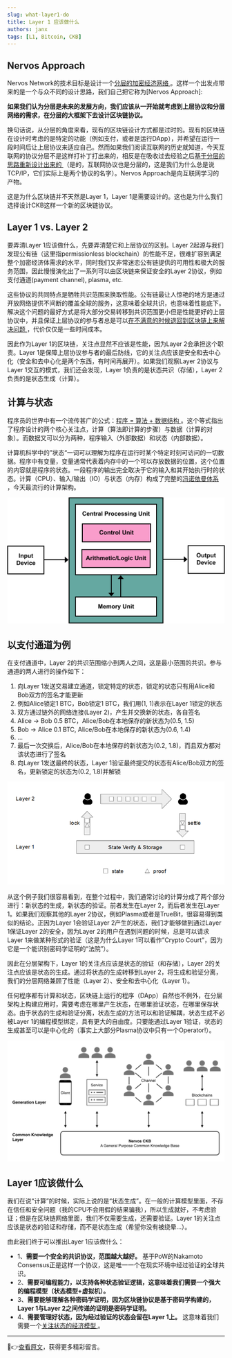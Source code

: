 ```yaml
---
slug: what-layer1-do
title: Layer 1 应该做什么
authors: janx
tags: [L1, Bitcoin, CKB]
---
```


## Nervos Approach

Nervos Network的技术目标是设计一个[分层的加密经济网络 ](https://talk.nervos.org/t/topic/336)。这样一个出发点带来的是一个与众不同的设计思路，我们自己把它称为[Nervos Approach]:

**如果我们认为分层是未来的发展方向，我们应该从一开始就考虑到上层协议和分层网络的需求，在分层的大框架下去设计区块链协议。**

<!--truncate-->

换句话说，从分层的角度来看，现有的区块链设计方式都是过时的。现有的区块链在设计时考虑的是特定的功能（例如支付，或者是运行DApp），并希望在运行一段时间后让上层协议来适应自己。然而如果我们阅读互联网的历史就知道，今天互联网的协议分层不是这样打补丁打出来的，相反是在吸收过去经验之后[基于分层的思路重新设计出来的 ](https://en.wikipedia.org/wiki/Internet_protocol_suite)（是的，互联网协议也是分层的，这是我们为什么总是说 TCP/IP，它们实际上是两个协议的名字）。Nervos Approach是向互联网学习的产物。

这是为什么区块链并不天然是Layer 1，Layer 1是需要设计的。这也是为什么我们选择设计CKB这样一个新的区块链协议。

## Layer 1 vs. Layer 2

要弄清Layer 1应该做什么，先要弄清楚它和上层协议的区别。Layer 2起源与我们发现公有链（这里指permissionless blockchain）的性能不足，很难扩容到满足整个加密经济体需求的水平，同时我们又非常迷恋公有链提供的可用性和极大的服务范围，因此慢慢演化出了一系列可以由区块链来保证安全的Layer 2协议，例如支付通道(payment channel), plasma, etc.

这些协议的共同特点是牺牲共识范围来换取性能。公有链最让人惊艳的地方是通过开放网络提供不间断的覆盖全球的服务，这意味着全球共识，也意味着性能底下。解决这个问题的最好方式是将大部分交易转移到共识范围更小但是性能更好的上层协议中，并且保证上层协议的参与者总是可以[在不满意的时候退回到区块链上来解决问题 ](https://en.wikipedia.org/wiki/Exit,_Voice,_and_Loyalty)，代价仅仅是一些时间成本。

因此作为Layer 1的区块链，关注点显然不应该是性能，因为Layer 2会承担这个职责。Layer 1是保障上层协议参与者的最后防线，它的关注点应该是安全和去中心化（安全和去中心化是两个东西，有时间再展开）。如果我们观察Layer 2协议与Layer 1交互的模式，我们还会发现，Layer 1负责的是状态共识（存储），Layer 2负责的是状态生成（计算）。

## 计算与状态

程序员的世界中有一个流传甚广的公式：[程序 = 算法 + 数据结构 ](https://en.wikipedia.org/wiki/Algorithms_%2B_Data_Structures_%3D_Programs)。这个等式指出了程序设计的两个核心关注点，计算（算法即计算的步骤）与数据（计算的对象）。而数据又可以分为两种，程序输入（外部数据）和状态（内部数据）。

计算机科学中的”状态“一词可以理解为程序在运行时某个特定时刻可访问的一切数据。程序中有变量，变量通常代表着内存中的一个可以存放数据的位置，这个位置的内容就是程序的状态。一段程序的输出完全取决于它的输入和其开始执行时的状态。计算（CPU）、输入/输出（IO）与状态（内存）构成了完整的[冯诺依曼体系 ](https://en.wikipedia.org/wiki/Von_Neumann_architecture)，今天最流行的计算架构。

![alt text](image.png)

## 以支付通道为例

在支付通道中，Layer 2的共识范围缩小到两人之间，这是最小范围的共识。参与通道的两人进行的操作如下：

1. 向Layer 1发送交易建立通道，锁定特定的状态，锁定的状态只有用Alice和Bob双方的签名才能更新
  1. 例如Alice锁定1 BTC，Bob锁定1 BTC，我们用(1, 1)表示在Layer 1锁定的状态
2. 双方通过链外的网络连接(Layer 2)，产生并交换新的状态，各自签名
  1. Alice → Bob 0.5 BTC，Alice/Bob在本地保存的新状态为(0.5, 1.5)
  2. Bob → Alice 0.1 BTC, Alice/Bob在本地保存的新状态为(0.6, 1.4)
  3. …
  4. 最后一次交换后，Alice/Bob在本地保存的新状态为(0.2, 1.8)，而且双方都对该状态进行了签名
3. 向Layer 1发送最终的状态，Layer 1验证最终提交的状态有Alice/Bob双方的签名，更新锁定的状态为(0.2, 1.8)并解锁

![alt text](image-1.png)

从这个例子我们很容易看到，在整个过程中，我们通常讨论的计算分成了两个部分进行：新状态的生成，新状态的验证。前者发生在Layer 2，而后者发生在Layer 1。如果我们观察其他的Layer 2协议，例如Plasma或者是TrueBit，很容易得到类似的结论。正因为Layer 1会验证Layer 2产生的状态，我们才能够做到通过Layer 1保证Layer 2的安全，因为Layer 2的用户在遇到问题的时候，总是可以请求Layer 1来做某种形式的验证（这是为什么Layer 1可以看作”Crypto Court”，因为它是一个能识别密码学证明的“法院”）。

因此在分层架构下，Layer 1的关注点应该是状态的验证（和存储），Layer 2的关注点应该是状态的生成。通过将状态的生成转移到Layer 2，将生成和验证分离，我们的分层网络兼顾了性能（Layer 2）、安全和去中心化（Layer 1）。

任何程序都有计算和状态，区块链上运行的程序（DApp）自然也不例外，在分层架构上构建应用时，需要考虑在哪里产生状态，在哪里验证状态，在哪里保存状态。由于状态的生成和验证分离，状态生成的方法可以和验证解耦，状态生成不必被Layer 1的编程模型绑定，具有更大的自由度。只要能通过Layer 1验证，状态的生成甚至可以是中心化的（事实上大部分Plasma协议中只有一个Operator!）。

![layered-architecture.png](layered-architecture.png)

## Layer 1应该做什么

我们在说“计算”的时候，实际上说的是“状态生成”。在一般的计算模型里面，不存在信任和安全问题（我的CPU不会用假的结果骗我），所以生成就好，不考虑验证；但是在区块链网络里面，我们不仅需要生成，还需要验证。Layer 1的关注点应该是状态的验证和存储，而不是状态生成（希望你没有被绕晕…）。

由此我们终于可以推出Layer 1应该做什么：

- 1、**需要一个安全的共识协议，范围越大越好。** 基于PoW的Nakamoto Consensus正是这样一个协议，这是唯一一个在现实环境中经过验证的全球共识。
- 2、**需要可编程能力，以支持各种状态验证逻辑，这意味着我们需要一个强大的编程模型（状态模型+虚拟机）。**
- 3、**需要能够理解各种密码学证明，因为区块链协议是基于密码学构建的，Layer 1与Layer 2之间传递的证明是密码学证明。**
- 4、**需要管理好状态，因为经过验证的状态会留在Layer 1上。** 这意味着我们需要一个[关注状态的经济模型 ](https://github.com/nervosnetwork/rfcs/pull/78)。

---
🔗👉[查看原文](https://talk.nervos.org/t/layer-1/1486)，获得更多精彩留言。